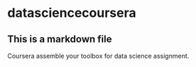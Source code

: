# datasciencecoursera

## This is a markdown file
Coursera assemble your toolbox for data science assignment. 
